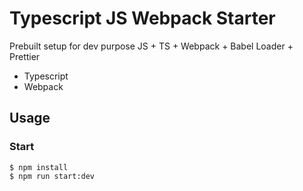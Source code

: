 # Typescript JS Webpack Starter

Prebuilt setup for dev purpose JS + TS + Webpack + Babel Loader + Prettier
- Typescript
- Webpack

## Usage

### Start

```
$ npm install
$ npm run start:dev
```